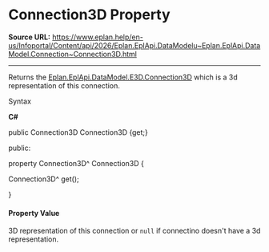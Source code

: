 # Connection3D Property

**Source URL:** https://www.eplan.help/en-us/Infoportal/Content/api/2026/Eplan.EplApi.DataModelu~Eplan.EplApi.DataModel.Connection~Connection3D.html

---

Returns the [Eplan.EplApi.DataModel.E3D.Connection3D](Eplan.EplApi.DataModelu~Eplan.EplApi.DataModel.E3D.Connection3D.html) which is a 3d representation of this connection.

Syntax

**C#**



public Connection3D Connection3D {get;}

public:

property Connection3D^ Connection3D {

   Connection3D^ get();

}


#### Property Value

3D representation of this connection or `null` if connectino doesn't have a 3d representation.
